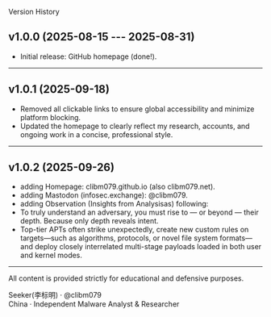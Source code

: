 Version History

## v1.0.0 (2025-08-15 --- 2025-08-31)
- Initial release: GitHub homepage (done!).
---

## v1.0.1 (2025-09-18)
- Removed all clickable links to ensure global accessibility and minimize platform blocking.
- Updated the homepage to clearly reflect my research, accounts, and ongoing work in a concise, professional style.
---

## v1.0.2 (2025-09-26)
- adding Homepage: clibm079.github.io (also clibm079.net).
- adding Mastodon (infosec.exchange): @clibm079.
- adding Observation (Insights from Analysisas) following:
- To truly understand an adversary, you must rise to — or beyond — their depth. Because only depth reveals intent.
- Top-tier APTs often strike unexpectedly, create new custom rules on targets—such as algorithms, protocols, or novel file system formats—and deploy closely interrelated multi-stage payloads loaded in both user and kernel modes.
---


All content is provided strictly for educational and defensive purposes.

Seeker(李标明) · @clibm079    
China · Independent Malware Analyst & Researcher 
